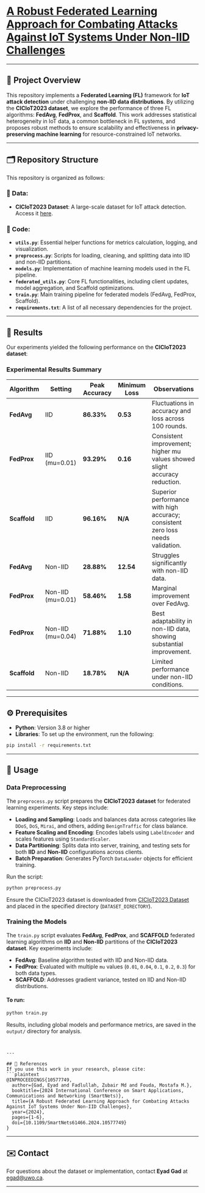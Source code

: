 # [A Robust Federated Learning Approach for Combating Attacks Against IoT Systems Under Non-IID Challenges](https://doi.org/10.1109/SmartNets61466.2024.10577749)

---

## 📖 Project Overview
This repository implements a **Federated Learning (FL)** framework for **IoT attack detection** under challenging **non-IID data distributions**. By utilizing the **CICIoT2023 dataset**, we explore the performance of three FL algorithms: **FedAvg**, **FedProx**, and **Scaffold**. This work addresses statistical heterogeneity in IoT data, a common bottleneck in FL systems, and proposes robust methods to ensure scalability and effectiveness in **privacy-preserving machine learning** for resource-constrained IoT networks.

---

## 🗂️ Repository Structure
This repository is organized as follows:

### 📁 Data:
- **CICIoT2023 Dataset**: A large-scale dataset for IoT attack detection. Access it [here](https://www.unb.ca/cic/datasets/iotdataset-2023.html).

### 📁 Code:
- **`utils.py`**: Essential helper functions for metrics calculation, logging, and visualization.
- **`preprocess.py`**: Scripts for loading, cleaning, and splitting data into IID and non-IID partitions.
- **`models.py`**: Implementation of machine learning models used in the FL pipeline.
- **`federated_utils.py`**: Core FL functionalities, including client updates, model aggregation, and Scaffold optimizations.
- **`train.py`**: Main training pipeline for federated models (FedAvg, FedProx, Scaffold).
- **`requirements.txt`**: A list of all necessary dependencies for the project.

---

## 🎯 Results
Our experiments yielded the following performance on the **CICIoT2023 dataset**:

### Experimental Results Summary

| **Algorithm**  | **Setting**    | **Peak Accuracy** | **Minimum Loss** | **Observations**                                                                 |
|-----------------|---------------|-------------------|------------------|---------------------------------------------------------------------------------|
| **FedAvg**      | IID           | **86.33%**        | **0.53**         | Fluctuations in accuracy and loss across 100 rounds.                           |
| **FedProx**     | IID (mu=0.01) | **93.29%**        | **0.16**         | Consistent improvement; higher mu values showed slight accuracy reduction.     |
| **Scaffold**    | IID           | **96.16%**        | **N/A**         | Superior performance with high accuracy; consistent zero loss needs validation.|
| **FedAvg**      | Non-IID       | **28.88%**        | **12.54**        | Struggles significantly with non-IID data.                                     |
| **FedProx**     | Non-IID (mu=0.01) | **58.46%**    | **1.58**         | Marginal improvement over FedAvg.                                              |
| **FedProx**     | Non-IID (mu=0.04) | **71.88%**    | **1.10**         | Best adaptability in non-IID data, showing substantial improvement.            |
| **Scaffold**    | Non-IID       | **18.78%**        | **N/A**     | Limited performance under non-IID conditions.                                  |


---

## ⚙️ Prerequisites
- **Python**: Version 3.8 or higher
- **Libraries**: To set up the environment, run the following:
```bash
pip install -r requirements.txt
```

---

## 🚀 Usage
### Data Preprocessing

The `preprocess.py` script prepares the **CICIoT2023 dataset** for federated learning experiments. Key steps include:

- **Loading and Sampling**: Loads and balances data across categories like `DDoS`, `DoS`, `Mirai`, and others, adding `BenignTraffic` for class balance.
- **Feature Scaling and Encoding**: Encodes labels using `LabelEncoder` and scales features using `StandardScaler`.
- **Data Partitioning**: Splits data into server, training, and testing sets for both **IID** and **Non-IID** configurations across clients.
- **Batch Preparation**: Generates PyTorch `DataLoader` objects for efficient training.

Run the script:
```bash
python preprocess.py
```

Ensure the CICIoT2023 dataset is downloaded from [CICIoT2023 Dataset](https://www.unb.ca/cic/datasets/iotdataset-2023.html) and placed in the specified directory (`DATASET_DIRECTORY`).

### Training the Models

The `train.py` script evaluates **FedAvg**, **FedProx**, and **SCAFFOLD** federated learning algorithms on **IID** and **Non-IID** partitions of the **CICIoT2023 dataset**. Key experiments include:

- **FedAvg**: Baseline algorithm tested with IID and Non-IID data.
- **FedProx**: Evaluated with multiple `mu` values (`0.01`, `0.04`, `0.1`, `0.2`, `0.3`) for both data types.
- **SCAFFOLD**: Addresses gradient variance, tested on IID and Non-IID distributions.

#### To run:
```bash
python train.py
```

Results, including global models and performance metrics, are saved in the `output/` directory for analysis.

```


---

## 📄 References
If you use this work in your research, please cite:
```plaintext
@INPROCEEDINGS{10577749,
  author={Gad, Eyad and Fadlullah, Zubair Md and Fouda, Mostafa M.},
  booktitle={2024 International Conference on Smart Applications, Communications and Networking (SmartNets)}, 
  title={A Robust Federated Learning Approach for Combating Attacks Against IoT Systems Under Non-IID Challenges}, 
  year={2024},
  pages={1-6},
  doi={10.1109/SmartNets61466.2024.10577749}
}
```

---

## ✉️ Contact
For questions about the dataset or implementation, contact **Eyad Gad** at [egad@uwo.ca](mailto:egad@uwo.ca).

---
